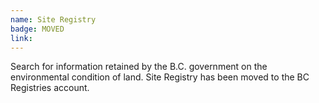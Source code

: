 ```yaml
---
name: Site Registry
badge: MOVED
link:
---
```


Search for information retained by the B.C. government on the environmental condition of land. Site Registry has been moved to the BC Registries account.
